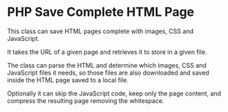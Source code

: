 # PHP Save Complete HTML Page

This class can save HTML pages complete with images, CSS and JavaScript.

It takes the URL of a given page and retrieves it to store in a given file.

The class can parse the HTML and determine which images, CSS and JavaScript files it needs, so those files are also downloaded and saved inside the HTML page saved to a local file.

Optionally it can skip the JavaScript code, keep only the page content, and compress the resulting page removing the whitespace.
